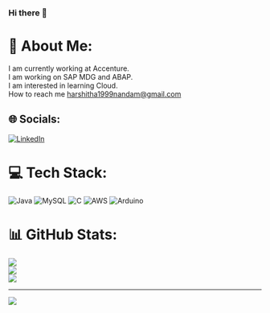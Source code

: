### Hi there 👋

<!--
**HarshithaNandam/HarshithaNandam** is a ✨ _special_ ✨ repository because its `README.md` (this file) appears on your GitHub profile.

Here are some ideas to get you started:

- 🔭 I’m currently working on ...
- 🌱 I’m currently learning ...
- 👯 I’m looking to collaborate on ...
- 🤔 I’m looking for help with ...
- 💬 Ask me about ...
- 📫 How to reach me: ...
- 😄 Pronouns: ...
- ⚡ Fun fact: ...
-->
# 💫 About Me:
I am currently working at Accenture.<br>I am working on SAP MDG and ABAP.<br>I am interested in learning Cloud.<br>How to reach me harshitha1999nandam@gmail.com


## 🌐 Socials:
[![LinkedIn](https://img.shields.io/badge/LinkedIn-%230077B5.svg?logo=linkedin&logoColor=white)](https://linkedin.com/in/harshitha-nandam-82687b149) 

# 💻 Tech Stack:
![Java](https://img.shields.io/badge/java-%23ED8B00.svg?style=for-the-badge&logo=openjdk&logoColor=white) ![MySQL](https://img.shields.io/badge/mysql-%2300000f.svg?style=for-the-badge&logo=mysql&logoColor=white) ![C](https://img.shields.io/badge/c-%2300599C.svg?style=for-the-badge&logo=c&logoColor=white) ![AWS](https://img.shields.io/badge/AWS-%23FF9900.svg?style=for-the-badge&logo=amazon-aws&logoColor=white) ![Arduino](https://img.shields.io/badge/-Arduino-00979D?style=for-the-badge&logo=Arduino&logoColor=white)
# 📊 GitHub Stats:
![](https://github-readme-stats.vercel.app/api?username=HarshithaNandam&theme=dark&hide_border=false&include_all_commits=true&count_private=false)<br/>
![](https://github-readme-streak-stats.herokuapp.com/?user=HarshithaNandam&theme=dark&hide_border=false)<br/>
![](https://github-readme-stats.vercel.app/api/top-langs/?username=HarshithaNandam&theme=dark&hide_border=false&include_all_commits=true&count_private=false&layout=compact)

---
[![](https://visitcount.itsvg.in/api?id=HarshithaNandam&icon=0&color=0)](https://visitcount.itsvg.in)

<!-- Proudly created with GPRM ( https://gprm.itsvg.in ) -->
